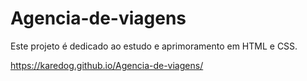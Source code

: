# Agencia-de-viagens
Este projeto é dedicado ao estudo e aprimoramento em HTML e CSS.

https://karedog.github.io/Agencia-de-viagens/
